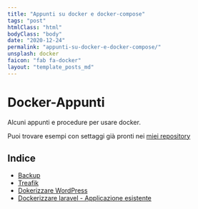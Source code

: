 ```yaml
---
title: "Appunti su docker e docker-compose"
tags: "post"
htmlClass: "html"
bodyClass: "body"
date: "2020-12-24"
permalink: "appunti-su-docker-e-docker-compose/"
unsplash: docker
faicon: "fab fa-docker"
layout: "template_posts_md"
---
```

<div class="markdown-body"><h1>
<a id="user-content-docker-appunti" class="anchor" href="#docker-appunti" aria-hidden="true"><span aria-hidden="true" class="octicon octicon-link"></span></a>Docker-Appunti</h1>
<p>Alcuni appunti e procedure per usare docker.</p>
<p>Puoi trovare esempi con settaggi già pronti nei <a href="https://github.com/MaoX17?tab=repositories">miei repository</a></p>
<h2>
<a id="user-content-indice" class="anchor" href="#indice" aria-hidden="true"><span aria-hidden="true" class="octicon octicon-link"></span></a>Indice</h2>
<ul>
<li><a href="https://github.com/MaoX17/Docker-Appunti/blob/main/backup.md">Backup</a></li>
<li><a href="https://github.com/MaoX17/Docker-Appunti/blob/main/traefik_letsencrypt.md">Treafik</a></li>
<li><a href="https://github.com/MaoX17/Docker-Appunti/blob/main/wordpress.md">Dokerizzare WordPress</a></li>
<li><a href="https://github.com/MaoX17/Docker-Appunti/blob/main/laravel.md">Dockerizzare laravel - Applicazione esistente</a></li>
</ul>
</div>
